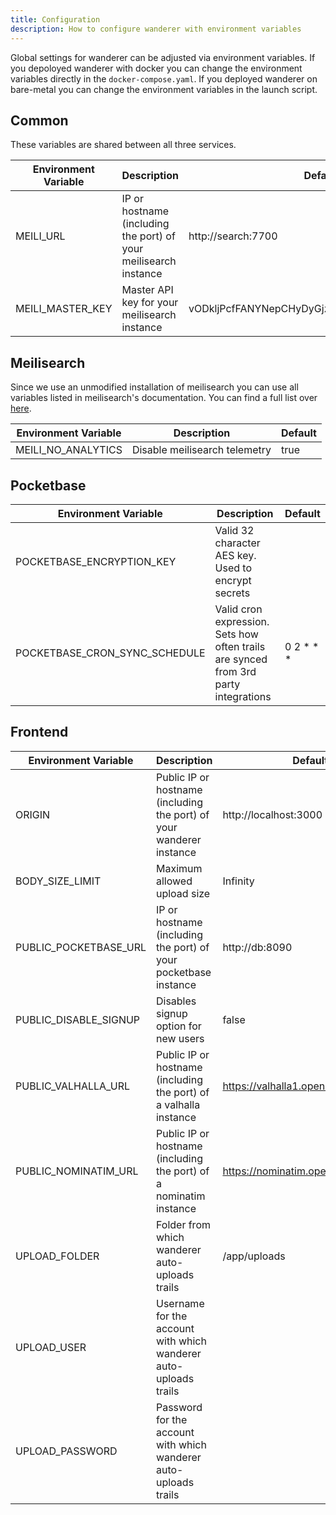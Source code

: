 ```yaml
---
title: Configuration
description: How to configure wanderer with environment variables
---
```


Global settings for wanderer can be adjusted via environment variables. If you depoloyed wanderer with docker you can change the environment variables directly in the `docker-compose.yaml`. If you deployed wanderer on bare-metal you can change the environment variables in the launch script.

## Common
These variables are shared between all three services.

| Environment Variable | Description                                                      | Default                                     |
| -------------------- | ---------------------------------------------------------------- | ------------------------------------------- |
| MEILI_URL            | IP or hostname (including the port) of your meilisearch instance | http://search:7700                          |
| MEILI_MASTER_KEY     | Master API key for your meilisearch instance                     | vODkljPcfFANYNepCHyDyGjzAMPcdHnrb6X5KyXQPWo |

## Meilisearch
Since we use an unmodified installation of meilisearch you can use all variables listed in meilisearch's documentation. You can find a full list over [here](https://www.meilisearch.com/docs/learn/configuration/instance_options).

| Environment Variable | Description                   | Default |
| -------------------- | ----------------------------- | ------- |
| MEILI_NO_ANALYTICS   | Disable meilisearch telemetry | true    |

## Pocketbase
| Environment Variable          | Description                                                                         | Default   |
| ----------------------------- | ----------------------------------------------------------------------------------- | --------- |
| POCKETBASE_ENCRYPTION_KEY     | Valid 32 character AES key. Used to encrypt secrets                                 |           |
| POCKETBASE_CRON_SYNC_SCHEDULE | Valid cron expression. Sets how often trails are synced from 3rd party integrations | 0 2 * * * |

## Frontend

| Environment Variable  | Description                                                          | Default                             |
| --------------------- | -------------------------------------------------------------------- | ----------------------------------- |
| ORIGIN                | Public IP or hostname (including the port) of your wanderer instance | http://localhost:3000               |
| BODY_SIZE_LIMIT       | Maximum allowed upload size                                          | Infinity                            |
| PUBLIC_POCKETBASE_URL | IP or hostname (including the port) of your pocketbase instance      | http://db:8090                      |
| PUBLIC_DISABLE_SIGNUP | Disables signup option for new users                                 | false                               |
| PUBLIC_VALHALLA_URL   | Public IP or hostname (including the port) of a valhalla instance    | https://valhalla1.openstreetmap.de  |
| PUBLIC_NOMINATIM_URL  | Public IP or hostname (including the port) of a nominatim instance   | https://nominatim.openstreetmap.org |
| UPLOAD_FOLDER         | Folder from which wanderer auto-uploads trails                       | /app/uploads                        |
| UPLOAD_USER           | Username for the account with which wanderer auto-uploads trails     |                                     |
| UPLOAD_PASSWORD       | Password for the account with which wanderer auto-uploads trails     |                                     |
